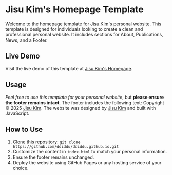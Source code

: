 # Jisu Kim's Homepage Template
Welcome to the homepage template for [Jisu Kim](https://jisulog.kim/)'s personal website. This template is designed for individuals looking to create a clean and professional personal website. It includes sections for About, Publications, News, and a Footer.


## Live Demo
Visit the live demo of this template at [Jisu Kim's Homepage](https://jisulog.kim/).

## Usage
_Feel free to use this template for your personal website_, but **please ensure the footer remains intact**. The footer includes the following text: 
Copyright © 2025 [Jisu Kim](https://jisulog.kim/). The website was designed by [Jisu Kim](https://jisulog.kim/) and built with JavaScript.

## How to Use
1. Clone this repository:
   ```git clone https://github.com/ddiddu/ddiddu.github.io.git```
2. Customize the content in ```index.html``` to match your personal information.
3. Ensure the footer remains unchanged.
4. Deploy the website using GitHub Pages or any hosting service of your choice.
